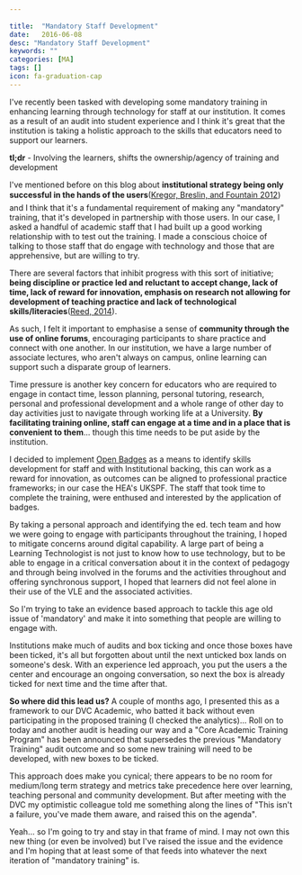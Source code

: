 ```yaml
---
 
title:  "Mandatory Staff Development"
date:   2016-06-08
desc: "Mandatory Staff Development"
keywords: ""
categories: [MA]
tags: []
icon: fa-graduation-cap
---
```

I've recently been tasked with developing some mandatory training in enhancing learning through technology for staff at our institution. It comes as a result of an audit into student experience and I think it's great that the institution is taking a holistic approach to the skills that educators need to support our learners.

**tl;dr** \- Involving the learners, shifts the ownership/agency of training and development

I've mentioned before on this blog about **institutional strategy being only successful in the hands of the users**([Kregor, Breslin, and Fountain 2012](http://ajet.org.au/index.php/AJET/article/viewFile/777/70)) and I think that it's a fundamental requirement of making any "mandatory" training, that it's developed in partnership with those users. In our case, I asked a handful of academic staff that I had built up a good working relationship with to test out the training. I made a conscious choice of talking to those staff that do engage with technology and those that are apprehensive, but are willing to try.

There are several factors that inhibit progress with this sort of initiative; **being discipline or practice led and reluctant to accept change, lack of time, lack of reward for innovation, emphasis on research not allowing for development of teaching practice and lack of technological skills/literacies**([Reed, 2014](http://www.researchinlearningtechnology.net/index.php/rlt/article/view/22770)).

As such, I felt it important to emphasise a sense of **community through the use of online forums**, encouraging participants to share practice and connect with one another. In our institution, we have a large number of associate lectures, who aren't always on campus, online learning can support such a disparate group of learners.

Time pressure is another key concern for educators who are required to engage in contact time, lesson planning, personal tutoring, research, personal and professional development and a whole range of other day to day activities just to navigate through working life at a University. **By facilitating training online, staff can engage at a time and in a place that is convenient to them**... though this time needs to be put aside by the institution.

I decided to implement [Open Badges](openbadges.org) as a means to identify skills development for staff and with Institutional backing, this can work as a reward for innovation, as outcomes can be aligned to professional practice frameworks; in our case the HEA's UKSPF. The staff that took time to complete the training, were enthused and interested by the application of badges.

By taking a personal approach and identifying the ed. tech team and how we were going to engage with participants throughout the training, I hoped to mitigate concerns around digital capability. A large part of being a Learning Technologist is not just to know how to use technology, but to be able to engage in a critical conversation about it in the context of pedagogy and through being involved in the forums and the activities throughout and offering synchronous support, I hoped that learners did not feel alone in their use of the VLE and the associated activities.

So I'm trying to take an evidence based approach to tackle this age old issue of 'mandatory' and make it into something that people are willing to engage with.

Institutions make much of audits and box ticking and once those boxes have been ticked, it's all but forgotten about until the next unticked box lands on someone's desk. With an experience led approach, you put the users a the center and encourage an ongoing conversation, so next the box is already ticked for next time and the time after that.

**So where did this lead us?** A couple of months ago, I presented this as a framework to our DVC Academic, who batted it back without even participating in the proposed training (I checked the analytics)... Roll on to today and another audit is heading our way and a "Core Academic Training Program" has been announced that supersedes the previous "Mandatory Training" audit outcome and so some new training will need to be developed, with new boxes to be ticked.

This approach does make you cynical; there appears to be no room for medium/long term strategy and metrics take precedence here over learning, teaching personal and community development. But after meeting with the DVC my optimistic colleague told me something along the lines of "This isn't a failure, you've made them aware, and raised this on the agenda".

Yeah... so I'm going to try and stay in that frame of mind. I may not own this new thing (or even be involved) but I've raised the issue and the evidence and I'm hoping that at least some of that feeds into whatever the next iteration of "mandatory training" is.
